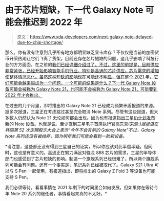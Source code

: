 # 由于芯片短缺，下一代 Galaxy Note 可能会推迟到 2022 年

> 原文：<https://www.xda-developers.com/next-galaxy-note-delayed-due-to-chip-shortage/>

那么，你有没有注意到几乎所有地方都明显缺乏显卡库存？不仅仅是当前的加密货币开采热潮让它们飞离了货架。目前还存在芯片短缺的问题，这几乎影响了科技行业的方方面面。在之前的[我们已经详细介绍过了。不过，这里的前提是，目前供应非常紧张，已经开始影响智能手机行业，特别是高通的芯片供应，芯片需求的增加使整体情况恶化。虽然这种短缺的影响现在可能还不明显，但在整个 2021 年，它们可能会越来越成为一个问题。一个可能的结果是什么？下一代 Galaxy Note 设备可能会被称为 Galaxy Note 21，也可能不会被称为 Galaxy Note 21，可能要到 2022 年才会推出。](https://www.xda-developers.com/qualcomm-struggling-make-snapdragon-888/)

在过去的几个月里，即将推出的 Galaxy Note 21 已经成为频繁矛盾报道的来源。据多次报道，三星正在考虑跳过甚至完全取消 Note 系列。尽管有这些报道，但大多数人仍然认为 Note 21 无论如何都会出现，因为也有报道指出三星[仍计划发布](https://www.xda-developers.com/samsung-may-not-discontinue-galaxy-note-series-after-all/)新的 Note 设备。也就是说，至少直到三星电子首席执行官高东真(来源:[](https://www.bloomberg.com/news/articles/2021-03-17/samsung-warns-of-serious-imbalance-in-the-chips-industry)*)据报道在韩国第 52 次定期股东大会上表示“今年不会有新的 Galaxy Note”不过，Galaxy Note 系列还没有被抛弃，因为明年我们可能会看到一款新设备。*

 *请注意，这些都还没有得到三星自己的证实，所以你应该对此半信半疑。但同时，这也是有意义的。高通正在努力满足对骁龙 888 芯片的需求，三星的半导体部门也感受到了芯片短缺的影响。制造一个旗舰系列已经很难了，所以两个旗舰系列可能会有问题。还有一个事实是，笔记系列已经被取代了。Galaxy S21 Ultra 可以与 S Pen 一起使用，有报道指出，即将推出的 Galaxy Z Fold 3 等设备也可能支持 S Pen。

我们必须等待，看看事情在 2021 年剩下的时间里会如何发展，但如果你在等待今年 Note 20 系列的继任者，事情看起来真的不太好。*